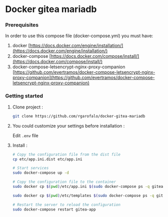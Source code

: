 # Docker gitea mariadb 

### Prerequisites

In order to use this compose file (docker-compose.yml) you must have:

1. docker [https://docs.docker.com/engine/installation/](https://docs.docker.com/engine/installation/)
2. docker-compose [https://docs.docker.com/compose/install/](https://docs.docker.com/compose/install/)
3. docker-compose-letsencrypt-nginx-proxy-companion [https://github.com/evertramos/docker-compose-letsencrypt-nginx-proxy-companion](https://github.com/evertramos/docker-compose-letsencrypt-nginx-proxy-companion)


### Getting started

1. Clone project :

    ```sh
    git clone https://github.com/rgarofalo/docker-gitea-mariadb
    ```

2. You could customize your settings before installation :

    Edit `.env` file

3. Install :

    ```sh
    # Copy the configuration file from the dist file
    cp etc/app.ini.dist etc/app.ini

    # Start services
    sudo docker-compose up -d

    # Copy the configuration file to the container
    sudo docker cp $(pwd)/etc/app.ini $(sudo docker-compose ps -q gitea-app):/data/gitea/conf/app.ini

    sudo docker cp $(pwd)/etc/templates $(sudo docker-compose ps -q gitea-app):/data/gitea/

    # Restart the server to reload the configuration
    sudo docker-compose restart gitea-app

    ```